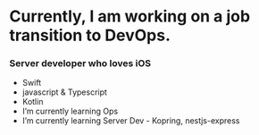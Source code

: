 # Currently, I am working on a job transition to DevOps.

### Server developer who loves iOS
- Swift
- javascript & Typescript
- Kotlin
- I’m currently learning Ops
- I’m currently learning Server Dev - Kopring, nestjs-express



